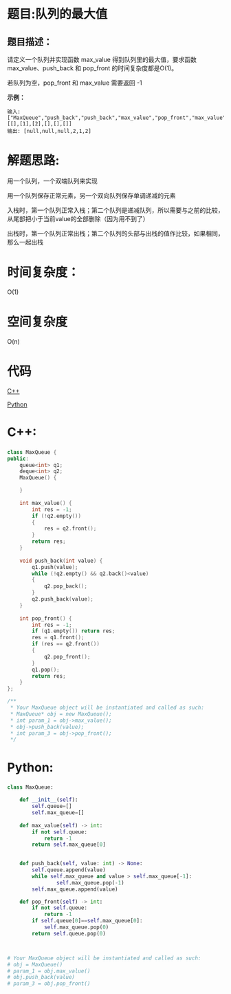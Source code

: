 # 题目:队列的最大值

## 题目描述：
请定义一个队列并实现函数 max_value 得到队列里的最大值，要求函数max_value、push_back 和 pop_front 的时间复杂度都是O(1)。

若队列为空，pop_front 和 max_value 需要返回 -1
  
  **示例：**
  ```
输入: 
["MaxQueue","push_back","push_back","max_value","pop_front","max_value"]
[[],[1],[2],[],[],[]]
输出: [null,null,null,2,1,2]
  ```
  
# 解题思路:
用一个队列，一个双端队列来实现

用一个队列保存正常元素，另一个双向队列保存单调递减的元素

入栈时，第一个队列正常入栈；第二个队列是递减队列，所以需要与之前的比较，从尾部把小于当前value的全部删除（因为用不到了）

出栈时，第一个队列正常出栈；第二个队列的头部与出栈的值作比较，如果相同，那么一起出栈

# 时间复杂度：
O(1)
# 空间复杂度
 O(n)
# 代码

[C++](./MaxQueue.cpp)

[Python](./MaxQueue.py)

# C++: 
###  
```c++
class MaxQueue {
public:
    queue<int> q1;
    deque<int> q2;
    MaxQueue() {

    }
    
    int max_value() {
        int res = -1;
        if (!q2.empty())
        {
            res = q2.front();
        }
        return res;
    }
    
    void push_back(int value) {
        q1.push(value);
        while (!q2.empty() && q2.back()<value)
        {
            q2.pop_back();
        }
        q2.push_back(value);
    }
    
    int pop_front() {
        int res = -1;
        if (q1.empty()) return res;
        res = q1.front();
        if (res == q2.front())
        {
            q2.pop_front();
        }
        q1.pop();
        return res;
    }
};

/**
 * Your MaxQueue object will be instantiated and called as such:
 * MaxQueue* obj = new MaxQueue();
 * int param_1 = obj->max_value();
 * obj->push_back(value);
 * int param_3 = obj->pop_front();
 */
```
# Python:
###  
```python
class MaxQueue:

    def __init__(self):
        self.queue=[]
        self.max_queue=[]
        
    def max_value(self) -> int:
        if not self.queue:
            return -1
        return self.max_queue[0]
        

    def push_back(self, value: int) -> None:
        self.queue.append(value)
        while self.max_queue and value > self.max_queue[-1]:
                self.max_queue.pop(-1)
        self.max_queue.append(value)

    def pop_front(self) -> int:
        if not self.queue:
            return -1
        if self.queue[0]==self.max_queue[0]:
            self.max_queue.pop(0)
        return self.queue.pop(0)



# Your MaxQueue object will be instantiated and called as such:
# obj = MaxQueue()
# param_1 = obj.max_value()
# obj.push_back(value)
# param_3 = obj.pop_front()
```



